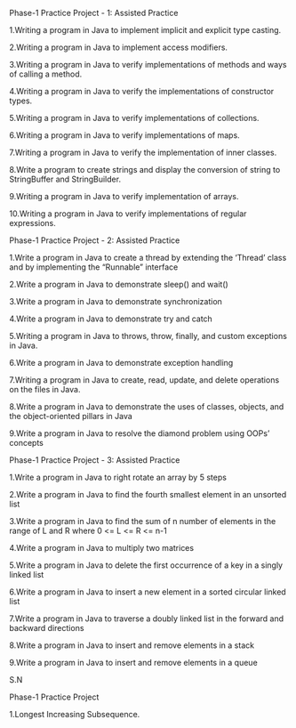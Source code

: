Phase-1 Practice Project - 1: Assisted Practice

1.Writing a program in Java to implement implicit and explicit type casting.

2.Writing a program in Java to implement access modifiers.

3.Writing a program in Java to verify implementations of methods and ways of calling a method.  

4.Writing a program in Java to verify the implementations of constructor types.

5.Writing a program in Java to verify implementations of collections.

6.Writing a program in Java to verify implementations of maps.

7.Writing a program in Java to verify the implementation of inner classes.

8.Write a program to create strings and display the conversion of string to StringBuffer and StringBuilder.

9.Writing a program in Java to verify implementation of arrays.

10.Writing a program in Java to verify implementations of regular expressions.

Phase-1 Practice Project - 2: Assisted Practice

1.Write a program in Java to create a thread by extending the ‘Thread’ class and by implementing the “Runnable” interface

2.Write a program in Java to demonstrate sleep() and wait()

3.Write a program in Java to demonstrate synchronization

4.Write a program in Java to demonstrate try and catch

5.Writing a program in Java to throws, throw, finally, and custom exceptions in Java.

6.Write a program in Java to demonstrate exception handling

7.Writing a program in Java to create, read, update, and delete operations on the files in Java.

8.Write a program in Java to demonstrate the uses of classes, objects, and the object-oriented pillars in Java

9.Write a program in Java to resolve the diamond problem using OOPs’ concepts

Phase-1 Practice Project - 3: Assisted Practice

1.Write a program in Java to right rotate an array by 5 steps

2.Write a program in Java to find the fourth smallest element in an unsorted list

3.Write a program in Java to find the sum of n number of elements in the range of L and R where 0 <= L <= R <= n-1

4.Write a program in Java to multiply two matrices

5.Write a program in Java to delete the first occurrence of a key in a singly linked list

6.Write a program in Java to insert a new element in a sorted circular linked list

7.Write a program in Java to traverse a doubly linked list in the forward and backward directions

8.Write a program in Java to insert and remove elements in a stack

9.Write a program in Java to insert and remove elements in a queue

S.N

Phase-1 Practice Project 

1.Longest Increasing Subsequence.
